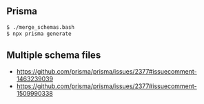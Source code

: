 ## Prisma

```bash
$ ./merge_schemas.bash
$ npx prisma generate

```

## Multiple schema files

- https://github.com/prisma/prisma/issues/2377#issuecomment-1463239039
- https://github.com/prisma/prisma/issues/2377#issuecomment-1509990338
